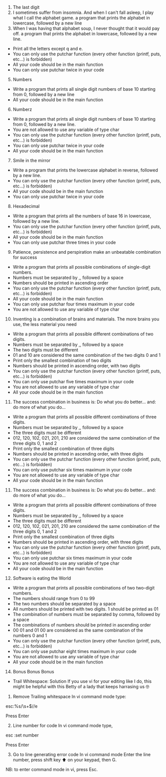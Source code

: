 1. The last digit
2. I sometimes suffer from insomnia. And when I can't fall asleep, I play what I call the alphabet game.  a program that prints the alphabet in lowercase, followed by a new line
4. When I was having that alphabet soup, I never thought that it would pay off. a program that prints the alphabet in lowercase, followed by a new line.
- Print all the letters except q and e. 
- You can only use the putchar function (every other function (printf, puts, etc…) is forbidden)
- All your code should be in the main function
- You can only use putchar twice in your code

5. Numbers
- Write a program that prints all single digit numbers of base 10 starting from 0, followed by a new line
- All your code should be in the main function

6. Numberz
- Write a program that prints all single digit numbers of base 10 starting from 0, followed by a new line.
- You are not allowed to use any variable of type char
- You can only use the putchar function (every other function (printf, puts, etc…) is forbidden)
- You can only use putchar twice in your code
- All your code should be in the main function

7. Smile in the mirror
- Write a program that prints the lowercase alphabet in reverse, followed by a new line.
- You can only use the putchar function (every other function (printf, puts, etc…) is forbidden)
- All your code should be in the main function
- You can only use putchar twice in your code

8. Hexadecimal
- Write a program that prints all the numbers of base 16 in lowercase, followed by a new line.
- You can only use the putchar function (every other function (printf, puts, etc…) is forbidden)
- All your code should be in the main function
- You can only use putchar three times in your code

9. Patience, persistence and perspiration make an unbeatable combination for success
- Write a program that prints all possible combinations of single-digit numbers.
- Numbers must be separated by ,, followed by a space
- Numbers should be printed in ascending order
- You can only use the putchar function (every other function (printf, puts, etc…) is forbidden)
- All your code should be in the main function
- You can only use putchar four times maximum in your code
- You are not allowed to use any variable of type char

10. Inventing is a combination of brains and materials. The more brains you use, the less material you need
- Write a program that prints all possible different combinations of two digits.
- Numbers must be separated by ,, followed by a space
- The two digits must be different
- 01 and 10 are considered the same combination of the two digits 0 and 1
- Print only the smallest combination of two digits
- Numbers should be printed in ascending order, with two digits
- You can only use the putchar function (every other function (printf, puts, etc…) is forbidden)
- You can only use putchar five times maximum in your code
- You are not allowed to use any variable of type char
- All your code should be in the main function

11. The success combination in business is: Do what you do better... and: do more of what you do...
- Write a program that prints all possible different combinations of three digits.
- Numbers must be separated by ,, followed by a space
- The three digits must be different
- 012, 120, 102, 021, 201, 210 are considered the same combination of the three digits 0, 1 and 2
- Print only the smallest combination of three digits
- Numbers should be printed in ascending order, with three digits
- You can only use the putchar function (every other function (printf, puts, etc…) is forbidden)
- You can only use putchar six times maximum in your code
- You are not allowed to use any variable of type char
- All your code should be in the main function

11. The success combination in business is: Do what you do better... and: do more of what you do...
- Write a program that prints all possible different combinations of three digits.
- Numbers must be separated by ,, followed by a space
- The three digits must be different
- 012, 120, 102, 021, 201, 210 are considered the same combination of the three digits 0, 1 and 2
- Print only the smallest combination of three digits
- Numbers should be printed in ascending order, with three digits
- You can only use the putchar function (every other function (printf, puts, etc…) is forbidden)
- You can only use putchar six times maximum in your code
- You are not allowed to use any variable of type char
- All your code should be in the main function

12. Software is eating the World
- Write a program that prints all possible combinations of two two-digit numbers.
- The numbers should range from 0 to 99
- The two numbers should be separated by a space
- All numbers should be printed with two digits. 1 should be printed as 01
- The combination of numbers must be separated by comma, followed by a space
- The combinations of numbers should be printed in ascending order
- 00 01 and 01 00 are considered as the same combination of the numbers 0 and 1
- You can only use the putchar function (every other function (printf, puts, etc…) is forbidden)
- You can only use putchar eight times maximum in your code
- You are not allowed to use any variable of type char
- All your code should be in the main function

14. Bonus Bonus Bonus
- Trail Whitespace: Solution 
If you use vi for your editing like I do, this might be helpful with this Betty of a lady that keeps harrasing us 🤓

1. Remove Trailing whitespace
In vi command mode type:

esc:%s/\s\+$//e 

Press Enter

2. Line number for code
In vi command mode type,

esc :set number 

Press Enter

3. Go to line generating error code
In vi command mode
Enter the line number, press shift key ⬆️ on your keypad, then G.

NB: to enter command mode in vi, press Esc.

